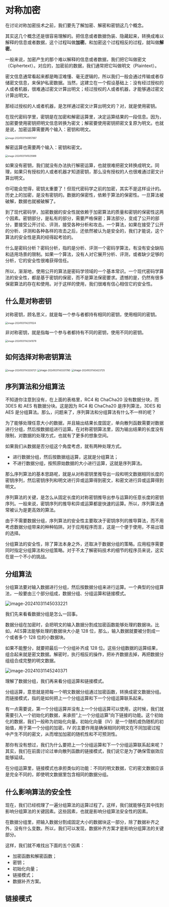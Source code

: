 # 对称加密

在讨论对称加密技术之前，我们要先了解加密、解密和密钥这几个概念。

其实这几个概念还是很容易理解的。把信息或者数据伪装、隐藏起来，转换成难以解释的信息或者数据，这个过程叫做**加密**。和加密这个过程相反的过程，就叫做**解密**。

一般来说，加密产生的那个难以解释的信息或者数据，我们把它叫做密文（Ciphertext）。对应的，加密前的数据，我们通常把它叫做明文（Plaintext）。

密文信息通常看起来都是晦涩难懂、毫无逻辑的，所以我们一般会通过传输或者存储密文信息，来保护私密数据。当然，这建立在一个假设基础上：没有经过授权的人或者机器，很难通过密文计算出明文；经过授权的人或者机器，才能够通过密文计算出明文。

那经过授权的人或者机器，是怎样通过密文计算出明文的？对，就是使用密钥。  

在现代密码学里，密钥是在加密和解密运算里，决定运算结果的一段信息。因为，加密要使用密钥把明文信息转换为密文；解密要使用密钥把密文复原为明文。也就是说，加密运算需要两个输入：密钥和明文。  

<img src="image/image-20241031140957897.png" alt="image-20241031140957897" style="zoom:50%;" />

解密运算也需要两个输入：密钥和密文。  

<img src="image/image-20241031141025989.png" alt="image-20241031141025989" style="zoom:50%;" />

如果没有密钥，我们就没有办法执行解密运算，也就很难把密文转换成明文。同理，如果只有授权的人或者机器才知道密钥，那么没有授权的人也很难通过密文计算出明文。  

你可能会觉得，密钥太重要了！但现代密码学之前的加密，其实不是这样设计的。  历史上的加密，是没有密钥的。数据的保密性，依赖于算法的保密性。一旦算法被破解，数据也就被破解了。

到了现代密码学，加密数据的安全性就依赖于加密算法的质量和密钥的保密性这两个因素。密钥部分，是私有的部分，需要严格保密；算法部分，变成了公开的部分，要接受公开讨论、评测，接受各种分析和攻击。一个算法，如果在接受了公开的分析、评测和各种各样的攻击之后，还依然被认为是安全的，我们才能说，这个算法的安全性是真的经得起考验的。  

什么是密码分析？密码分析，指的是分析、评测一个密码学算法，有没有安全缺陷和适用场景的限制。如果一个算法，没有人对它展开分析、评测，或者缺少足够的分析，它的安全性很难获得信任。

所以，渐渐地，使用公开的算法是密码学领域的一个基本常识。一个现代密码学算法的安全性，都是基于密钥的保密，而不是算法保密要求。遗憾的是，仍然有很多保密算法的存在和使用。对于这样的使用，我们很难有信心相信它的安全性。  

## 什么是对称密钥

对称密钥，顾名思义，就是每一个参与者都持有相同的密钥，使用相同的密钥。  

<img src="image/image-20241031142311024.png" alt="image-20241031142311024" style="zoom:50%;" />

非对称密钥，就是指每一个参与者都持有不同的密钥，使用不同的密钥。  

<img src="image/image-20241031142341079.png" alt="image-20241031142341079" style="zoom:50%;" />

## 如何选择对称密钥算法

<img src="image/image-20241031143200721.png" alt="image-20241031143200721" style="zoom:50%;" />

<img src="image/image-20241031143331780.png" alt="image-20241031143331780" style="zoom: 53%;" />

<img src="image/image-20241031143423725.png" alt="image-20241031143423725" style="zoom:53%;" />

## 序列算法和分组算法

不知道你注意到没有，在上面的表格里，RC4 和 ChaCha20 没有数据分块，而 3DES 和 AES 有数据分块。这是因为 RC4 和 ChaCha20 是序列算法，3DES 和 AES 是分组算法。那么，问题来了，序列算法和分组算法有什么不一样的呢？  

为了能够处理任意大小的数据，并且输出结果长度固定，单向散列函数需要对数据进行分组，然后按数据组进行运算。在对称密钥算法里，因为输出结果的长度没有限制，对数据的处理方式，也就有了更多的想象空间。  

如果我们从数据是否分组这个角度考虑，就有两种处理方式。

- 进行数据分组，然后按数据组运算，这就是分组算法；
- 不进行数据分组，按照原始数据的大小进行运算，这就是序列算法。  

那么序列算法的基本思路呢，就是从对称密钥里推导出一段和明文数据相同长度的密钥序列，然后密钥序列和明文进行异或运算得到密文，和密文进行异或运算得到明文。  

序列算法的关键，是怎么从固定长度的对称密钥推导出参与运算的任意长度的密钥序列。一般来说，密钥序列的推导和异或运算都是快速的运算。所以，序列算法通常被认为是更高效的算法。  

由于不需要数据分组，序列算法的安全性主要取决于密钥序列的推导算法，而不用考虑数据分组带来的种种陷阱。对于应用程序而言，这是一个便于使用，不易出错的选择。  

分组算法的安全性，除了算法本身之外，还取决于数据分组的策略。应用程序需要同时指定分组算法和分组策略。对于不太了解密码技术的细节的程序员来说，这实在是一个不小的挑战。  

## 分组算法

分组算法要对输入数据进行分组，然后按数据分组来进行运算。一个典型的分组算法，一般要由三个部分组成，数据分组、分组运算和链接模式。  

![image-20241031145033221](image/image-20241031145033221.png)

我们先来看看数据分组是怎么一回事。

数据分组在加密时，会把明文的输入数据分割成加密函数能够处理的数据块。比如，AES算法能够处理的数据块大小是 128 位，那么，输入数据就要被分割成一个或者多个 128 位的小数据块。  

如果不能整分，就要把最后一个分组补齐成 128 位。这些分组数据的运算结果，组合起来就是密文数据。解密时，执行相反的操作，把补齐数据去掉，再把数据分组组合成完整的明文数据。  

![image-20241031145240371](image/image-20241031145240371.png)

理解了数据分组，我们再来看分组运算和链接模式。  

分组运算，意思就是把每一个明文数据分组通过加密函数，转换成密文数据分组。而链接模式，指的是如何把上一个分组运算和下一个分组运算联系起来。

有一点需要说，第一个分组运算并没有上一个分组运算可以使用，这时候，我们就需要引入一个初始化的数据，来承担“上一个分组运算”向下链接的功能。这个初始化的数据，我们一般称为初始化向量。初始化向量（IV）是一个随机或伪随机的初始值，用于第一个分组的加密。IV 的主要作用是确保相同的明文在不同加密过程中产生不同的密文，从而增加加密的随机性和不可预测性。

那你有没有想过，我们为什么要把上一个分组运算和下一个分组运算联系起来呢？其实，我们在前面讨论过单向散列函数的链接模式，我们说它是为了确保雪崩效应能够延续。

在分组运算里，链接模式也承担类似的功能：不同的明文数据，它的密文数据应该是完全不同的，即使明文数据里包含相同的数据分组。

## 什么影响算法的安全性

现在，我们已经梳理了一遍分组算法的运算过程了。这样，我们就能够在其中找到影响分组算法的关键因素。这些因素，也就是影响分组算法安全性的因素。

在数据分组里，把输入数据分割成固定大小的数据块这一部分，除了数据补齐之外，没有什么变数。所以，我们可以发现，数据补齐方案才是影响分组算法的关键部分。  

这样，我们就不难找出下面的五个因素：  

- 加密函数和解密函数；
- 密钥；
- 初始化向量；
- 链接模式；
- 数据补齐方案。  

## 链接模式









